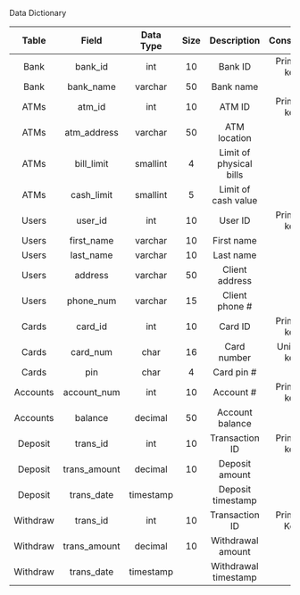 Data Dictionary

|   Table  |     Field    | Data Type | Size |       Description       |  Constraint |
|:--------:|:------------:|:---------:|:----:|:-----------------------:|:-----------:|
| Bank     | bank_id      | int       | 10   | Bank ID                 | Primary key |
| Bank     | bank_name    | varchar   | 50   | Bank name               |
| ATMs     | atm_id       | int       | 10   | ATM ID                  | Primary key |
| ATMs     | atm_address  | varchar   | 50   | ATM location            |
| ATMs     | bill_limit   | smallint  | 4    | Limit of physical bills |
| ATMs     | cash_limit   | smallint  | 5    | Limit of cash value     |
| Users    | user_id      | int       | 10   | User ID                 | Primary key |
| Users    | first_name   | varchar   | 10   | First name              |
| Users    | last_name    | varchar   | 10   | Last name               |
| Users    | address      | varchar   | 50   | Client address          |
| Users    | phone_num    | varchar   | 15   | Client phone #          |
| Cards    | card_id      | int       | 10   | Card ID                 | Primary key |
| Cards    | card_num     | char      | 16   | Card number             | Unique key  |
| Cards    | pin          | char      | 4    | Card pin #              |
| Accounts | account_num  | int       | 10   | Account #               | Primary key |
| Accounts | balance      | decimal   | 50   | Account balance         |
| Deposit  | trans_id     | int       | 10   | Transaction ID          | Primary key |
| Deposit  | trans_amount | decimal   | 10   | Deposit amount          |
| Deposit  | trans_date   | timestamp |      | Deposit timestamp       |
| Withdraw | trans_id     | int       | 10   | Transaction ID          | Primary Key |
| Withdraw | trans_amount | decimal   | 10   | Withdrawal amount       |
| Withdraw | trans_date   | timestamp |      | Withdrawal timestamp    |
